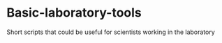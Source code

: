# Basic-laboratory-tools
Short scripts that could be useful for scientists working in the laboratory
